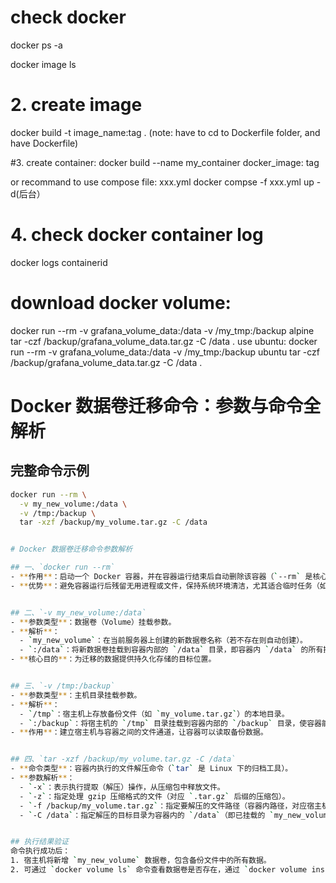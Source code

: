 # check docker
docker ps -a

docker image ls

# 2. create image 
docker build -t image_name:tag . (note: have to cd to Dockerfile folder, and have Dockerfile)

#3. create container:
docker build --name my_container docker_image: tag


or 
recommand to use compose file: xxx.yml
docker compse -f xxx.yml up -d(后台）


# 4. check docker container log
docker logs containerid


# download docker volume:
docker run --rm -v grafana_volume_data:/data -v /my_tmp:/backup alpine tar -czf /backup/grafana_volume_data.tar.gz -C /data .
use ubuntu:
docker run --rm -v grafana_volume_data:/data -v /my_tmp:/backup ubuntu tar -czf /backup/grafana_volume_data.tar.gz -C /data .

# Docker 数据卷迁移命令：参数与命令全解析

## 完整命令示例
```bash
docker run --rm \
  -v my_new_volume:/data \
  -v /tmp:/backup \
  tar -xzf /backup/my_volume.tar.gz -C /data


# Docker 数据卷迁移命令参数解析

## 一、`docker run --rm`
- **作用**：启动一个 Docker 容器，并在容器运行结束后自动删除该容器（`--rm` 是核心参数）。
- **优势**：避免容器运行后残留无用进程或文件，保持系统环境清洁，尤其适合临时任务（如数据迁移）。


## 二、`-v my_new_volume:/data`
- **参数类型**：数据卷（Volume）挂载参数。
- **解析**：
  - `my_new_volume`：在当前服务器上创建的新数据卷名称（若不存在则自动创建）。
  - `:/data`：将新数据卷挂载到容器内部的 `/data` 目录，即容器内 `/data` 的所有操作都会同步到宿主机的 `my_new_volume` 数据卷。
- **核心目的**：为迁移的数据提供持久化存储的目标位置。


## 三、`-v /tmp:/backup`
- **参数类型**：主机目录挂载参数。
- **解析**：
  - `/tmp`：宿主机上存放备份文件（如 `my_volume.tar.gz`）的本地目录。
  - `:/backup`：将宿主机的 `/tmp` 目录挂载到容器内部的 `/backup` 目录，使容器能够直接访问宿主机的备份文件。
- **作用**：建立宿主机与容器之间的文件通道，让容器可以读取备份数据。


## 四、`tar -xzf /backup/my_volume.tar.gz -C /data`
- **命令类型**：容器内执行的文件解压命令（`tar` 是 Linux 下的归档工具）。
- **参数解析**：
  - `-x`：表示执行提取（解压）操作，从压缩包中释放文件。
  - `-z`：指定处理 gzip 压缩格式的文件（对应 `.tar.gz` 后缀的压缩包）。
  - `-f /backup/my_volume.tar.gz`：指定要解压的文件路径（容器内路径，对应宿主机 `/tmp/my_volume.tar.gz`）。
  - `-C /data`：指定解压的目标目录为容器内的 `/data`（即已挂载的 `my_new_volume` 数据卷），确保数据被写入正确位置。


## 执行结果验证
命令执行成功后：
1. 宿主机将新增 `my_new_volume` 数据卷，包含备份文件中的所有数据。
2. 可通过 `docker volume ls` 命令查看数据卷是否存在，通过 `docker volume inspect my_new_volume` 查看数据卷详情。
